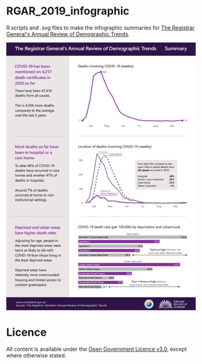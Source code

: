 # RGAR_2019_infographic
R scripts and .svg files to make the infographic summaries for [The Registrar General's Annual Review of Demographic Trends](https://www.nrscotland.gov.uk/statistics-and-data/statistics/stats-at-a-glance/registrar-generals-annual-review/2019).

![The first page of the RGAR](https://github.com/DataScienceScotland/RGAR_2019_infographic/blob/main/4.1_screenshot.PNG)

# Licence
All content is available under the [Open Government Licence v3.0](http://www.nationalarchives.gov.uk/doc/open-government-licence/version/3/), except where otherwise stated.
